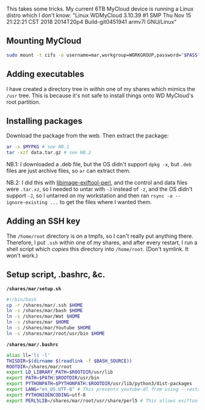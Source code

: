 This takes some tricks. My current 6TB MyCloud device is running a Linux distro which I don't know: "Linux WDMyCloud 3.10.39 #1 SMP Thu Nov 15 21:22:21 CST 2018 2014T20p4 Build-git0451941 armv7l GNU/Linux"

## Mounting MyCloud
```bash
sudo mount -t cifs -o username=mar,workgroup=WORKGROUP,password="$PASS" "//$IP_ADDR/$PATH" "$DST"
```

## Adding executables

I have created a directory tree in *within* one of my shares which mimics the `/usr` tree. This is because it's not safe to install things onto WD MyCloud's root partition.

## Installing packages
Download the package from the web. Then extract the package:
```bash
ar -x $MYPKG # see NB.1
tar -xzf data.tar.gz # see NB.2
```

NB.1: I downloaded a .deb file, but the OS didn't support `dpkg -x`, but `.deb` files are just archive files, so `ar` can extract them.

NB.2: I did this with [libimage-exiftool-perl](https://packages.debian.org/buster/all/libimage-exiftool-perl/download), and the control and data files were `.tar.xz`, so I needed to untar with `-J` instead of `-z`, and the OS didn't support `-J`, so I untarred on my workstation and then ran `rsync -a --ignore-existing ...` to get the files where I wanted them.

## Adding an SSH key

The `/home/root` directory is on a tmpfs, so I can't really put anything there. Therefore, I put `.ssh` within one of my shares, and after every restart, I run a shell script which *copies* this directory into `/home/root`. (Don't symlink. It won't work.)

## Setup script, .bashrc, &c.

**`/shares/mar/setup.sh`**
```bash
#!/bin/bash
cp -r /shares/mar/.ssh $HOME
ln -s /shares/mar/bash $HOME
ln -s /shares/mar/Wat $HOME
ln -s /shares/mar $HOME
ln -s /shares/mar/Youtube $HOME
ln -s /shares/mar/root/usr/bin $HOME
```

**`/shares/mar/.bashrc`**

```bash
alias ll='ls -l'
THISDIR=$(dirname $(readlink -f $BASH_SOURCE))
ROOTDIR=/shares/mar/root
export LD_LIBRARY_PATH=$ROOTDIR/usr/lib
export PATH=$PATH:$ROOTDIR/usr/bin
export PYTHONPATH=$PYTHONPATH:$ROOTDIR/usr/lib/python3/dist-packages
export LANG="en_US.UTF-8" # This prevents youtube-dl from using --restrict-filenames
export PYTHONIOENCODING=utf-8
export PERL5LIB=/shares/mar/root/usr/share/perl5 # This allows exiftool to find my installed perl libs
```

<!--stackedit_data:
eyJoaXN0b3J5IjpbNDg2MzU4NjgsLTI3Mjk4MTIzM119
-->